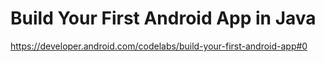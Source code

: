 # Build Your First Android App in Java

https://developer.android.com/codelabs/build-your-first-android-app#0

